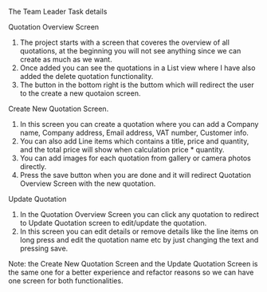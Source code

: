 The Team Leader Task details

Quotation Overview Screen

1. The project starts with a screen that coveres the overview of all quotations, at the beginning you will not see anything since we can create as much as we want.
2. Once added you can see the quotations in a List view where I have also added the delete quotation functionality.
3. The button in the bottom right is the buttom which will redirect the user to the create a new quotaion screen.

Create New Quotation Screen.

1. In this screen you can create a quotation where you can add a Company name, Company address, Email address, VAT number, Customer info.
2. You can also add Line items which contains a title, price and quantity, and the total price will show when calculation price * quantity.
3. You can add images for each quotation from gallery or camera photos directly.
4. Press the save button when you are done and it will redirect Quotation Overview Screen with the new quotation.

Update Quotation

1. In the Quotation Overview Screen you can click any quotation to redirect to Update Quotation screen to edit/update the quotation.
2. In this screen you can edit details or remove details like the line items on long press and edit the quotation name etc by just changing the text and pressing save.

Note: the Create New Quotation Screen and the Update Quotation Screen is the same one for a better experience and refactor reasons so we can have one screen for both functionalities.
